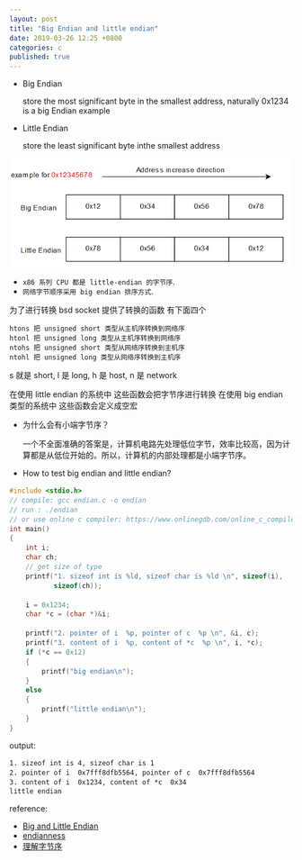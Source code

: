 ```yaml
---
layout: post
title: "Big Endian and little endian"
date: 2019-03-26 12:25 +0800
categories: c
published: true
---
```


- Big Endian

  store the most significant byte in the smallest address, naturally 0x1234 is a big Endian example

- Little Endian

  store the least significant byte inthe smallest address

![bigendianandlittleendian](/asserts/bigendianandlittleendian.png)

- `x86 系列 CPU 都是 little-endian 的字节序`.
- `网络字节顺序采用 big endian 排序方式`.

为了进行转换 bsd socket 提供了转换的函数 有下面四个

    htons 把 unsigned short 类型从主机序转换到网络序
    htonl 把 unsigned long 类型从主机序转换到网络序
    ntohs 把 unsigned short 类型从网络序转换到主机序
    ntohl 把 unsigned long 类型从网络序转换到主机序

s 就是 short, l 是 long, h 是 host, n 是 network

在使用 little endian 的系统中 这些函数会把字节序进行转换
在使用 big endian 类型的系统中 这些函数会定义成空宏

- 为什么会有小端字节序？

  一个不全面准确的答案是，计算机电路先处理低位字节，效率比较高，因为计算都是从低位开始的。所以，计算机的内部处理都是小端字节序。

- How to test big endian and little endian?

```c
#include <stdio.h>
// compile: gcc endian.c -o endian
// run : ./endian
// or use online c compiler: https://www.onlinegdb.com/online_c_compiler
int main()
{
    int i;
    char ch;
    // get size of type
    printf("1. sizeof int is %ld, sizeof char is %ld \n", sizeof(i),
           sizeof(ch));

    i = 0x1234;
    char *c = (char *)&i;

    printf("2. pointer of i  %p, pointer of c  %p \n", &i, c);
    printf("3. content of i  %p, content of *c  %p \n", i, *c);
    if (*c == 0x12)
    {
        printf("big endian\n");
    }
    else
    {
        printf("little endian\n");
    }
}
```

output:

```txt
1. sizeof int is 4, sizeof char is 1
2. pointer of i  0x7fff8dfb5564, pointer of c  0x7fff8dfb5564
3. content of i  0x1234, content of *c  0x34
little endian
```

reference:

- [Big and Little Endian](https://www.cs.umd.edu/class/sum2003/cmsc311/Notes/Data/endian.html)
- [endianness](https://blog.csdn.net/u011627161/article/details/70185406)
- [理解字节序](www.ruanyifeng.com/blog/2016/11/byte-order.html)

<!-- ## padding

align to the largest type in the struct -->
